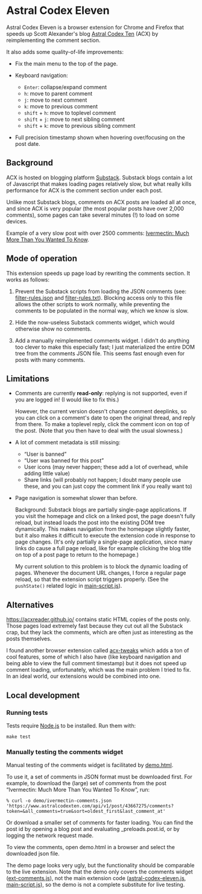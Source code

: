 # Astral Codex Eleven

Astral Codex Eleven is a browser extension for Chrome and Firefox that speeds up
Scott Alexander's blog [Astral Codex Ten](https://www.astralcodexten.com/) (ACX)
by reimplementing the comment section.

It also adds some quality-of-life improvements:

  - Fix the main menu to the top of the page.

  - Keyboard navigation:

      - `Enter`: collapse/expand comment
      - `h`: move to parent comment
      - `j`: move to next comment
      - `k`: move to previous comment
      - `shift` + `h`: move to toplevel comment
      - `shift` + `j`: move to next sibling comment
      - `shift` + `k`: move to previous sibling comment

  - Full precision timestamp shown when hovering over/focusing on the post date.


## Background

ACX is hosted on blogging platform [Substack](https://substack.com/Substack).
Substack blogs contain a lot of Javascript that makes loading pages relatively
slow, but what really kills performance for ACX is the comment section under
each post.

Unlike most Substack blogs, comments on ACX posts are loaded all at once, and
since ACX is very popular (the most popular posts have over 2,000 comments),
some pages can take several minutes (!) to load on some devices.

Example of a very slow post with over 2500 comments:
[Ivermectin: Much More Than You Wanted To Know](https://www.astralcodexten.com/p/ivermectin-much-more-than-you-wanted).


## Mode of operation

This extension speeds up page load by rewriting the comments section. It works
as follows:

  1. Prevent the Substack scripts from loading the JSON comments (see:
[filter-rules.json](extension/filter-rules.json) and
[filter-rules.txt](extension/filter-rules.txt)).
Blocking access only to this file allows the other scripts to work normally,
while preventing the comments to be populated in the normal way, which we know
is slow.

  2. Hide the now-useless Substack comments widget, which would otherwise show
     no comments.

  3. Add a manually reimplemented comments widget.
     I didn't do anything too clever to make this especially fast; I just
     materialized the entire DOM tree from the comments JSON file. This seems
     fast enough even for posts with many comments.


## Limitations

  - Comments are currently **read-only**: replying is not supported, even if you
    are logged in! (I would like to fix this.)

    However, the current version doesn't change comment deeplinks, so you can
    click on a comment's date to open the original thread, and reply from there.
    To make a toplevel reply, click the comment icon on top of the post. (Note
    that you then have to deal with the usual slowness.)

  - A lot of comment metadata is still missing:
      - “User is banned”
      - “User was banned for this post”
      - User icons (may never happen; these add a lot of overhead, while adding
        little value)
      - Share links (will probably not happen; I doubt many people use these,
        and you can just copy the comment link if you really want to)

  - Page navigation is somewhat slower than before.

    Background: Substack blogs are partially single-page applications. If you
    visit the homepage and click on a linked post, the page doesn't fully
    reload, but instead loads the post into the existing DOM tree dynamically.
    This makes navigation from the homepage slightly faster, but it also makes
    it difficult to execute the extension code in response to page changes.
    (It's only partially a single-page application, since many links do cause a
    full page reload, like for example clicking the blog title on top of a post
    page to return to the homepage.)

    My current solution to this problem is to block the dynamic loading of
    pages. Whenever the document URL changes, I force a regular page reload, so
    that the extension script triggers properly. (See the `pushState()`
    related logic in [main-script.js](extension/main-script.js)).


## Alternatives

https://acxreader.github.io/ contains static HTML copies of the posts only.
Those pages load extremely fast because they cut out all the Substack crap, but
they lack the comments, which are often just as interesting as the posts
themselves.

I found another browser extension called
[acx-tweaks](https://chromewebstore.google.com/detail/acx-tweaks/jdpghojhfigbpoeiadalafcmohaekgl)
which adds a ton of cool features, some of which I also have (like keyboard
navigation and being able to view the full comment timestamp) but it does not
speed up comment loading, unfortunately, which was the main problem I tried to
fix. In an ideal world, our extensions would be combined into one.


## Local development

### Running tests

Tests require [Node.js](https://nodejs.org/) to be installed. Run them with:

```
make test
```

### Manually testing the comments widget

Manual testing of the comments widget is facilitated by
[demo.html](demo/demo.html).

To use it, a set of comments in JSON format must be downloaded first.
For example, to download the (large) set of comments from the post
“Ivermectin: Much More Than You Wanted To Know”, run:

```
% curl -o demo/ivermectin-comments.json 'https://www.astralcodexten.com/api/v1/post/43667275/comments?token=&all_comments=true&sort=oldest_first&last_comment_at'
```

Or download a smaller set of comments for faster loading. You can find the
post id by opening a blog post and evaluating _preloads.post.id, or by logging
the network request made.

To view the comments, open demo.html in a browser and select the downloaded
json file.

The demo page looks very ugly, but the functionality should be comparable to
the live extension. Note that the demo only covers the comments widget
([ext-comments.js](extension/ext-comments.js)), not the main extension code
([astral-codex-eleven.js](extension/astral-codex-eleven.js),
[main-script.js](extension/main-script.js)), so the demo is not a complete
substitute for live testing.
